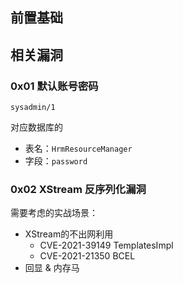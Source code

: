 前置基础
---


相关漏洞
---

### 0x01 默认账号密码
```
sysadmin/1
```
对应数据库的
- 表名：`HrmResourceManager` 
- 字段：`password`

### 0x02 XStream 反序列化漏洞

需要考虑的实战场景：
- XStream的不出网利用
  - CVE-2021-39149 TemplatesImpl
  - CVE-2021-21350 BCEL
- 回显 & 内存马



